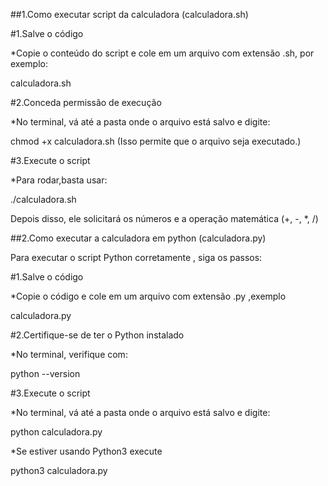 ##1.Como executar script da calculadora (calculadora.sh)

#1.Salve o código

*Copie o conteúdo do script e cole em um arquivo com extensão .sh, por exemplo:
  
   calculadora.sh

#2.Conceda permissão de execução

*No terminal, vá até a pasta onde o arquivo está salvo e digite:

   chmod +x calculadora.sh
   (Isso permite que o arquivo seja executado.)

#3.Execute o script

*Para rodar,basta usar:

  ./calculadora.sh

  Depois disso, ele solicitará os números e a operação matemática (+, -, *, /)


##2.Como executar a calculadora em python (calculadora.py) 

   Para executar o script Python corretamente , siga os passos:

#1.Salve o código

  *Copie o código e cole em um arquivo com extensão .py ,exemplo

  calculadora.py

#2.Certifique-se de ter o Python instalado

  *No terminal, verifique com:

  python --version

#3.Execute o script

   *No terminal, vá até a pasta onde o arquivo está salvo e digite:

  python calculadora.py  

   *Se estiver usando Python3 execute

  python3 calculadora.py

    
  


